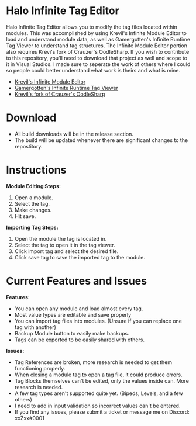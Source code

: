 # Halo Infinite Tag Editor
Halo Infinite Tag Editor allows you to modify the tag files located within modules. This was accomplished by using Krevil's Infinite Module Editor to load and understand module data, as well as Gamergotten's Infinite Runtime Tag Viewer to understand tag structures. The Infinite Module Editor portion also requires Krevi's fork of Crauzer's OodleSharp. If you wish to contribute to this repository, you'll need to download that project as well and scope to it in Visual Studios. I made sure to seperate the work of others where I could so people could better understand what work is theirs and what is mine. 

  - [Krevil's Infinite Module Editor](https://github.com/Krevil/InfiniteModuleEditor)
  - [Gamergotten's Infinite Runtime Tag Viewer](https://github.com/Gamergotten/Infinite-runtime-tagviewer)
  - [Krevil's fork of Crauzer's OodleSharp](https://github.com/Krevil/OodleSharp)

# Download
  - All build downloads will be in the release section.
  - The build will be updated whenever there are significant changes to the repostitory.
  
# Instructions
**Module Editing Steps:**
  1. Open a module.
  2. Select the tag.
  3. Make changes.
  4. Hit save.

**Importing Tag Steps:**
  1. Open the module the tag is located in.
  2. Select the tag to open it in the tag viewer.
  3. Click import tag and select the desired file.
  4. Click save tag to save the imported tag to the module.
 
# Current Features and Issues

**Features:**
  - You can open any module and load almost every tag. 
  - Most value types are editable and save properly
  - You can import tag files into modules. (Unsure if you can replace one tag with another)
  - Backup Module button to easily make backups.
  - Tags can be exported to be easily shared with others.
  
**Issues:**
  - Tag References are broken, more research is needed to get them functioning properly.
  - When closing a module tag to open a tag file, it could produce errors.
  - Tag Blocks themselves can't be edited, only the values inside can. More research is needed.
  - A few tag types aren't supported quite yet. (Bipeds, Levels, and a few others)
  - I need to add in input validation so incorrect values can't be entered.
  - If you find any issues, please submit a ticket or message me on Discord: xxZxx#0001

